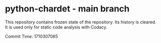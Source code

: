 # python-chardet - main branch

This repository contains frozen state of the repository.
Its history is cleared. It is used only for static code
analysis with Codacy.

Commit Time: 1710307065